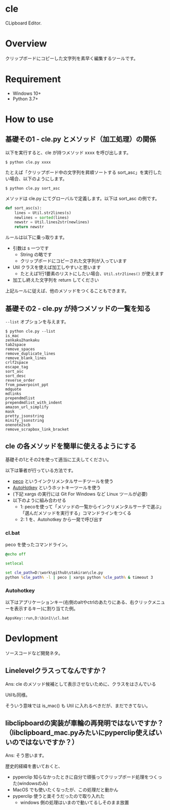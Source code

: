 # cle
CLipboard Editor.

# Overview
クリップボードにコピーした文字列を素早く編集するツールです。

# Requirement
- Windows 10+
- Python 3.7+

# How to use

## 基礎その1 - cle.py とメソッド（加工処理）の関係
以下を実行すると、cle が持つメソッド xxxx を呼び出します。

```
$ python cle.py xxxx
```

たとえば「クリップボード中の文字列を昇順ソートする sort_asc」を実行したい場合、以下のようにします。

```
$ python cle.py sort_asc
```

メソッドは cle.py にてグローバルで定義します。以下は sort_asc の例です。

```python
def sort_asc(s):
    lines = Util.str2lines(s)
    newlines = sorted(lines)
    newstr = Util.lines2str(newlines)
    return newstr
```

ルールは以下に乗っ取ります。

- 引数は s 一つです
    - String の略です
    - クリップボードにコピーされた文字列が入っています
- Util クラスを使えば加工しやすいと思います
    - たとえば1行1要素のリストにしたい場合、`Util.str2lines()` が使えます
- 加工し終えた文字列を return してください

上記ルールに従えば、他のメソッドをつくることもできます。

## 基礎その2 - cle.py が持つメソッドの一覧を知る
`--list` オプションを与えます。

```
$ python cle.py --list
is_mac
zenkaku2hankaku
tab2space
remove_spaces
remove_duplicate_lines
remove_blank_lines
crlf2space
escape_tag
sort_asc
sort_desc
reverse_order
from_powerpoint_ppt
mdquote
mdlinks
prependmdlist
prependmdlist_with_indent
amazon_url_simplify
mask
pretty_jsonstring
minify_jsonstring
onenote2scb
remove_scrapbox_link_bracket
```

## cle の各メソッドを簡単に使えるようにする
基礎その1とその2を使って適当に工夫してください。

以下は筆者が行っている方法です。

- [peco](https://github.com/peco/peco) というインクリメンタルサーチツールを使う
- [AutoHotkey](https://www.autohotkey.com/) というホットキーツールを使う
- (下記 xargs の実行には Git For Windows など Linux ツールが必要)
- 以下のように組み合わせる
    - 1: pecoを使って「メソッドの一覧からインクリメンタルサーチで選ぶ」「選んだメソッドを実行する」コマンドラインをつくる
    - 2: 1 を、Autohotkey から一発で呼び出す

### cl.bat
peco を使ったコマンドライン。

```bat
@echo off

setlocal

set cle_path=D:\work\github\stakiran\cle.py
python %cle_path% -l | peco | xargs python %cle_path% & timeout 3
```

### Autohotkey
以下はアプリケーションキー(右側のaltやctrlのあたりにある、右クリックメニューを表示するキー)に割り当てた例。

```ahk
AppsKey::run,D:\bin1\\cl.bat
```

# Devlopment
ソースコードなど開発ネタ。

## Linelevelクラスってなんですか？
Ans: cle のメソッド候補として表示させないために、クラスをはさんでいる

Utilも同様。

そういう意味では is_mac() も Util に入れるべきだが、まだできてない。

## libclipboardの実装が車輪の再発明ではないですか？（libclipboard_mac.pyみたいにpyperclip使えばいいのではないですか？）
Ans: そう思います。

歴史的経緯を書いておくと、

- pyperclip 知らなかったときに自分で頑張ってクリップボード処理をつくった(windowsのみ)
- MacOS でも使いたくなったが、この処理だと動かん
- pyperclip 使うと楽そうだったので取り入れた
    - windows 側の処理はいまので動いてるしそのまま放置

